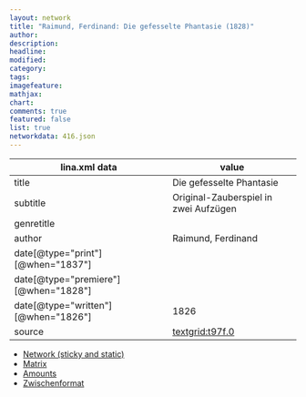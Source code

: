 ```yaml
---
layout: network
title: "Raimund, Ferdinand: Die gefesselte Phantasie (1828)"
author:
description:
headline:
modified:
category:
tags:
imagefeature: 
mathjax: 
chart: 
comments: true
featured: false
list: true
networkdata: 416.json
---
```

lina.xml data  | value
------------- | -------------
title|Die gefesselte Phantasie
subtitle|Original-Zauberspiel in zwei Aufzügen
genretitle|
author|Raimund, Ferdinand
date[@type="print"][@when="1837"]|
date[@type="premiere"][@when="1828"]|
date[@type="written"][@when="1826"]|1826
source|[textgrid:t97f.0](https://textgridlab.org/1.0/tgcrud-public/rest/textgrid:t97f.0/data)



* [Network (sticky and static)](/network416)
* [Matrix](/matrix416)
* [Amounts](/amount416)
* [Zwischenformat](/lina416 )
